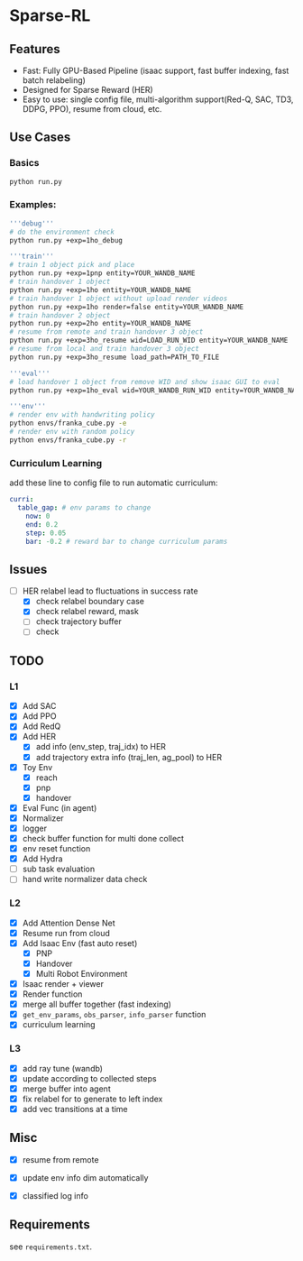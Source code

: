 # Sparse-RL

## Features
  
* Fast: Fully GPU-Based Pipeline  (isaac support, fast buffer indexing, fast batch relabeling)
* Designed for Sparse Reward (HER)
* Easy to use: single config file, multi-algorithm support(Red-Q, SAC, TD3, DDPG, PPO), resume from cloud, etc.

## Use Cases

### Basics

``` bash
python run.py
```

### Examples: 

``` bash
'''debug'''
# do the environment check
python run.py +exp=1ho_debug

'''train'''
# train 1 object pick and place
python run.py +exp=1pnp entity=YOUR_WANDB_NAME
# train handover 1 object
python run.py +exp=1ho entity=YOUR_WANDB_NAME
# train handover 1 object without upload render videos
python run.py +exp=1ho render=false entity=YOUR_WANDB_NAME
# train handover 2 object
python run.py +exp=2ho entity=YOUR_WANDB_NAME
# resume from remote and train handover 3 object
python run.py +exp=3ho_resume wid=LOAD_RUN_WID entity=YOUR_WANDB_NAME
# resume from local and train handover 3 object
python run.py +exp=3ho_resume load_path=PATH_TO_FILE

'''eval'''
# load handover 1 object from remove WID and show isaac GUI to eval
python run.py +exp=1ho_eval wid=YOUR_WANDB_RUN_WID entity=YOUR_WANDB_NAME

'''env'''
# render env with handwriting policy
python envs/franka_cube.py -e 
# render env with random policy
python envs/franka_cube.py -r
```

### Curriculum Learning

add these line to config file to run automatic curriculum:

```yaml
curri:
  table_gap: # env params to change
    now: 0
    end: 0.2
    step: 0.05
    bar: -0.2 # reward bar to change curriculum params
```

## Issues

- [ ] HER relabel lead to fluctuations in success rate
  - [x] check relabel boundary case
  - [x] check relabel reward, mask
  - [ ] check trajectory buffer
  - [ ] check 

## TODO

### L1

- [x] Add SAC
- [x] Add PPO
- [x] Add RedQ
- [x] Add HER
  - [x] add info (env_step, traj_idx) to HER
  - [x] add trajectory extra info (traj_len, ag_pool) to HER
- [x] Toy Env
  - [x] reach
  - [x] pnp
  - [x] handover
- [x] Eval Func (in agent)
- [x] Normalizer
- [x] logger
- [x] check buffer function for multi done collect
- [x] env reset function 
- [x] Add Hydra
- [ ] sub task evaluation
- [ ] hand write normalizer data check

### L2

- [x] Add Attention Dense Net
- [x] Resume run from cloud
- [x] Add Isaac Env (fast auto reset)
  - [x] PNP
  - [x] Handover
  - [x] Multi Robot Environment
- [x] Isaac render + viewer
- [x] Render function
- [x] merge all buffer together (fast indexing)
- [x]  `get_env_params`, `obs_parser`, `info_parser` function
- [x]  curriculum learning

### L3

- [x] add ray tune (wandb)
- [x] update according to collected steps
- [x] merge buffer into agent
- [x] fix relabel for to generate to left index
- [x] add vec transitions at a time

## Misc

- [x] resume from remote
- [x] update env info dim automatically
- [x] classified log info


## Requirements

see `requirements.txt`.